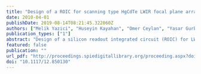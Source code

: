```yaml
---
title: "Design of a ROIC for scanning type HgCdTe LWIR focal plane arrays"
date: 2010-04-01
publishDate: 2019-08-14T08:21:45.322060Z
authors: ["Melik Yazici", "Huseyin Kayahan", "Omer Ceylan", "Yasar Gurbuz"]
publication_types: ["1"]
abstract: "Design of a silicon readout integrated circuit (ROIC) for LWIR HgCdTe Focal Plane is presented. ROIC incorporates time delay integration (TDI) functionality over seven elements with a supersampling rate of three, increasing SNR and the spatial resolution. Novelty of this topology is inside TDI stage; integration of charges in TDI stage implemented in current domain by using switched current structures that reduces required area for chip and improves linearity performance. ROIC, in terms of functionality, is capable of bidirectional scan, programmable integration time and 5 gain settings at the input. Programming can be done parallel or serially with digital interface. ROIC can handle up to 3.5V dynamic range with the input stage to be direct injection (DI) type. With the load being 10pF capacitive in parallel with 1MΩ resistance, output settling time is less than 250nsec enabling the clock frequency up to 4MHz. The manufacturing technology is 0.35μm, double poly-Si, four-metal (3 metals and 1 top metal) 5V CMOS process."
featured: false
publication: ""
url_pdf: "http://proceedings.spiedigitallibrary.org/proceeding.aspx?doi=10.1117/12.850130"
doi: "10.1117/12.850130"
---
```


